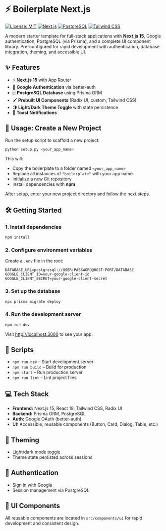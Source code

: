 # ⚡ Boilerplate Next.js

[![License: MIT](https://img.shields.io/badge/License-MIT-green.svg)](LICENSE)
[![Next.js](https://img.shields.io/badge/Next.js-15-black?logo=next.js)](#)
[![PostgreSQL](https://img.shields.io/badge/PostgreSQL-14-blue?logo=postgresql)](#)
[![Tailwind CSS](https://img.shields.io/badge/TailwindCSS-3.3-blue?logo=tailwind-css)](#)

A modern starter template for full-stack applications with **Next.js 15**, Google authentication, PostgreSQL (via Prisma), and a complete UI component library. Pre-configured for rapid development with authentication, database integration, theming, and accessible UI.

## ✨ Features

* ⚡ **Next.js 15** with App Router
* 🔐 **Google Authentication** via better-auth
* 🗄️ **PostgreSQL Database** using Prisma ORM
* 🖌️ **Prebuilt UI Components** (Radix UI, custom, Tailwind CSS)
* 🌗 **Light/Dark Theme Toggle** with state persistence
* 🔔 **Toast Notifications**

## 🚀 Usage: Create a New Project

Run the setup script to scaffold a new project:

```bash
python setup.py <your_app_name>
```

This will:

* Copy the boilerplate to a folder named `<your_app_name>`
* Replace all instances of `"boilerplate"` with your app name
* Initialize a new Git repository
* Install dependencies with **npm**

After setup, enter your new project directory and follow the next steps.

## 🛠️ Getting Started

### 1. Install dependencies

```bash
npm install
```

### 2. Configure environment variables

Create a `.env` file in the root:

```env
DATABASE_URL=postgresql://USER:PASSWORD@HOST:PORT/DATABASE
GOOGLE_CLIENT_ID=your-google-client-id
GOOGLE_CLIENT_SECRET=your-google-client-secret
```

### 3. Set up the database

```bash
npx prisma migrate deploy
```

### 4. Run the development server

```bash
npm run dev
```

Visit [http://localhost:3000](http://localhost:3000) to see your app.

## 📝 Scripts

* `npm run dev` – Start development server
* `npm run build` – Build for production
* `npm start` – Run production server
* `npm run lint` – Lint project files

## 💻 Tech Stack

* **Frontend:** Next.js 15, React 19, Tailwind CSS, Radix UI
* **Backend:** Prisma ORM, PostgreSQL
* **Auth:** Google OAuth (better-auth)
* **UI:** Accessible, reusable components (Button, Card, Dialog, Table, etc.)

## 🎨 Theming

* Light/dark mode toggle
* Theme state persisted across sessions

## 🔑 Authentication

* Sign in with Google
* Session management via PostgreSQL

## 📂 UI Components

All reusable components are located in `src/components/ui` for rapid development and consistent design.
